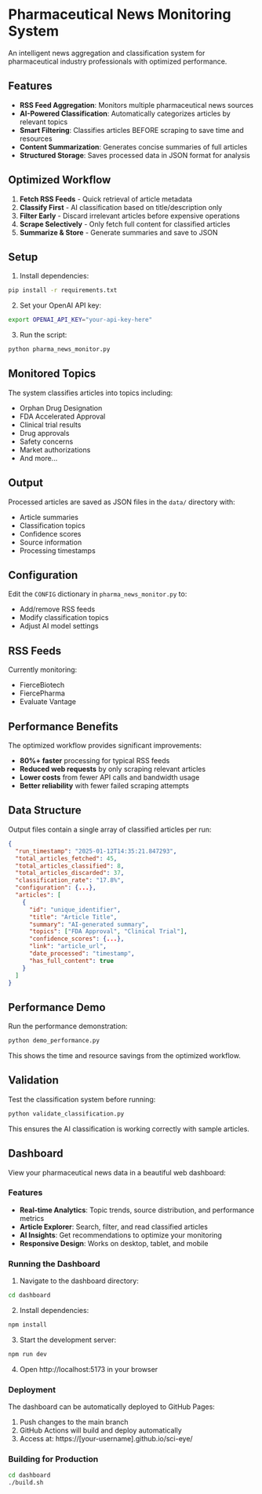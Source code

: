 # Pharmaceutical News Monitoring System

An intelligent news aggregation and classification system for pharmaceutical industry professionals with optimized performance.

## Features

- **RSS Feed Aggregation**: Monitors multiple pharmaceutical news sources
- **AI-Powered Classification**: Automatically categorizes articles by relevant topics
- **Smart Filtering**: Classifies articles BEFORE scraping to save time and resources
- **Content Summarization**: Generates concise summaries of full articles
- **Structured Storage**: Saves processed data in JSON format for analysis

## Optimized Workflow

1. **Fetch RSS Feeds** - Quick retrieval of article metadata
2. **Classify First** - AI classification based on title/description only
3. **Filter Early** - Discard irrelevant articles before expensive operations
4. **Scrape Selectively** - Only fetch full content for classified articles
5. **Summarize & Store** - Generate summaries and save to JSON

## Setup

1. Install dependencies:

```bash
pip install -r requirements.txt
```

2. Set your OpenAI API key:

```bash
export OPENAI_API_KEY="your-api-key-here"

```

3. Run the script:

```bash
python pharma_news_monitor.py
```

## Monitored Topics

The system classifies articles into topics including:

- Orphan Drug Designation
- FDA Accelerated Approval
- Clinical trial results
- Drug approvals
- Safety concerns
- Market authorizations
- And more...

## Output

Processed articles are saved as JSON files in the `data/` directory with:

- Article summaries
- Classification topics
- Confidence scores
- Source information
- Processing timestamps

## Configuration

Edit the `CONFIG` dictionary in `pharma_news_monitor.py` to:

- Add/remove RSS feeds
- Modify classification topics
- Adjust AI model settings

## RSS Feeds

Currently monitoring:

- FierceBiotech
- FiercePharma
- Evaluate Vantage

## Performance Benefits

The optimized workflow provides significant improvements:

- **80%+ faster** processing for typical RSS feeds
- **Reduced web requests** by only scraping relevant articles
- **Lower costs** from fewer API calls and bandwidth usage
- **Better reliability** with fewer failed scraping attempts

## Data Structure

Output files contain a single array of classified articles per run:

```json
{
  "run_timestamp": "2025-01-12T14:35:21.847293",
  "total_articles_fetched": 45,
  "total_articles_classified": 8,
  "total_articles_discarded": 37,
  "classification_rate": "17.8%",
  "configuration": {...},
  "articles": [
    {
      "id": "unique_identifier",
      "title": "Article Title",
      "summary": "AI-generated summary",
      "topics": ["FDA Approval", "Clinical Trial"],
      "confidence_scores": {...},
      "link": "article_url",
      "date_processed": "timestamp",
      "has_full_content": true
    }
  ]
}
```

## Performance Demo

Run the performance demonstration:

```bash
python demo_performance.py
```

This shows the time and resource savings from the optimized workflow.

## Validation

Test the classification system before running:

```bash
python validate_classification.py
```

This ensures the AI classification is working correctly with sample articles.

## Dashboard

View your pharmaceutical news data in a beautiful web dashboard:

### Features

- **Real-time Analytics**: Topic trends, source distribution, and performance metrics
- **Article Explorer**: Search, filter, and read classified articles
- **AI Insights**: Get recommendations to optimize your monitoring
- **Responsive Design**: Works on desktop, tablet, and mobile

### Running the Dashboard

1. Navigate to the dashboard directory:

```bash
cd dashboard
```

2. Install dependencies:

```bash
npm install
```

3. Start the development server:

```bash
npm run dev
```

4. Open http://localhost:5173 in your browser

### Deployment

The dashboard can be automatically deployed to GitHub Pages:

1. Push changes to the main branch
2. GitHub Actions will build and deploy automatically
3. Access at: https://[your-username].github.io/sci-eye/

### Building for Production

```bash
cd dashboard
./build.sh
```

